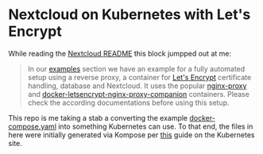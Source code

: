 # Nextcloud on Kubernetes with Let's Encrypt

While reading the [Nextcloud README](https://github.com/nextcloud/docker/blob/master/README.md) this block jumpped out at me:

>In our [examples](https://github.com/nextcloud/docker/tree/master/.examples) section we have an example for a fully automated setup using a reverse proxy, a container for [Let's Encrypt](https://letsencrypt.org/) certificate handling, database and Nextcloud. It uses the popular [nginx-proxy](https://github.com/jwilder/nginx-proxy) and [docker-letsencrypt-nginx-proxy-companion](https://github.com/JrCs/docker-letsencrypt-nginx-proxy-companion) containers. Please check the according documentations before using this setup.

This repo is me taking a stab a converting the example [docker-compose.yaml](https://github.com/nextcloud/docker/blob/master/.examples/docker-compose.yml) into something Kubernetes can use. To that end, the files in here were initially generated via Kompose per [this](https://kubernetes.io/docs/tools/kompose/user-guide/) guide on the Kubernetes site.

